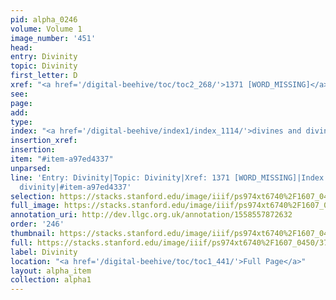 ```yaml
---
pid: alpha_0246
volume: Volume 1
image_number: '451'
head: 
entry: Divinity
topic: Divinity
first_letter: D
xref: "<a href='/digital-beehive/toc/toc2_268/'>1371 [WORD_MISSING]</a>"
see: 
page: 
add: 
type: 
index: "<a href='/digital-beehive/index1/index_1114/'>divines and divinity</a>"
insertion_xref: 
insertion: 
item: "#item-a97ed4337"
unparsed: 
line: 'Entry: Divinity|Topic: Divinity|Xref: 1371 [WORD_MISSING]|Index: divines and
  divinity|#item-a97ed4337'
selection: https://stacks.stanford.edu/image/iiif/ps974xt6740%2F1607_0450/372,222,3066,385/full/0/default.jpg
full_image: https://stacks.stanford.edu/image/iiif/ps974xt6740%2F1607_0450/full/full/0/default.jpg
annotation_uri: http://dev.llgc.org.uk/annotation/1558557872632
order: '246'
thumbnail: https://stacks.stanford.edu/image/iiif/ps974xt6740%2F1607_0450/372,222,600,180/250,/0/default.jpg
full: https://stacks.stanford.edu/image/iiif/ps974xt6740%2F1607_0450/372,222,3066,385/full/0/default.jpg
label: Divinity
location: "<a href='/digital-beehive/toc/toc1_441/'>Full Page</a>"
layout: alpha_item
collection: alpha1
---
```

